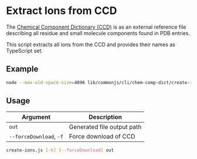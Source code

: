 # Extract Ions from CCD
The [Chemical Component Dictionary (CCD)](https://www.wwpdb.org/data/ccd) is as an external reference file describing 
all residue and small molecule components found in PDB entries.

This script extracts all ions from the CCD and provides their names as TypeScript set.

## Example
```sh
node --max-old-space-size=4096 lib/commonjs/cli/chem-comp-dict/create-ions.js src/mol-model/structure/model/types/ions.ts
```

## Usage
| Argument | Description |
| --- | --- |
| `out` | Generated file output path |
| `--forceDownload`, `-f` | Force download of CCD |
```sh
create-ions.js [-h] [--forceDownload] out
```